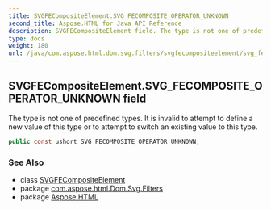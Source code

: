 ```yaml
---
title: SVGFECompositeElement.SVG_FECOMPOSITE_OPERATOR_UNKNOWN
second_title: Aspose.HTML for Java API Reference
description: SVGFECompositeElement field. The type is not one of predefined types. It is invalid to attempt to define a new value of this type or to attempt to switch an existing value to this type
type: docs
weight: 180
url: /java/com.aspose.html.dom.svg.filters/svgfecompositeelement/svg_fecomposite_operator_unknown/
---
```

## SVGFECompositeElement.SVG_FECOMPOSITE_OPERATOR_UNKNOWN field

The type is not one of predefined types. It is invalid to attempt to define a new value of this type or to attempt to switch an existing value to this type.

```java
public const ushort SVG_FECOMPOSITE_OPERATOR_UNKNOWN;
```

### See Also

* class [SVGFECompositeElement](../)
* package [com.aspose.html.Dom.Svg.Filters](../../svgfecompositeelement/)
* package [Aspose.HTML](../../../)
